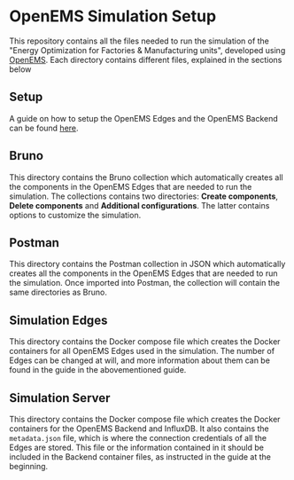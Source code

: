 # OpenEMS Simulation Setup

This repository contains all the files needed to run the simulation of the "Energy Optimization for Factories & Manufacturing units", developed using [OpenEMS](https://github.com/OpenEMS/openems). Each directory contains different files, explained in the sections below

## Setup

A guide on how to setup the OpenEMS Edges and the OpenEMS Backend can be found [here](https://docs.google.com/document/d/1jlzYWELOZlOSCAUN_QZrmKhfBdIGzFCbjZBVsHW-s-Q/edit?tab=t.0#heading=h.dgj6niftdjn1).

## Bruno

This directory contains the Bruno collection which automatically creates all the components in the OpenEMS Edges that are needed to run the simulation. The collections contains two directories: **Create components**, **Delete components** and **Additional configurations**. The latter contains options to customize the simulation.

## Postman

This directory contains the Postman collection in JSON which automatically creates all the components in the OpenEMS Edges that are needed to run the simulation. Once imported into Postman, the collection will contain the same directories as Bruno.

## Simulation Edges

This directory contains the Docker compose file which creates the Docker containers for all OpenEMS Edges used in the simulation. The number of Edges can be changed at will, and more information about them can be found in the guide in the abovementioned guide.

## Simulation Server

This directory contains the Docker compose file which creates the Docker containers for the OpenEMS Backend and InfluxDB. It also contains the `metadata.json` file, which is where the connection credentials of all the Edges are stored. This file or the information contained in it should be included in the Backend container files, as instructed in the guide at the beginning.
